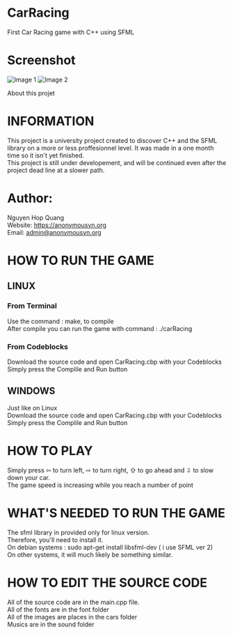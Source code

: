 # CarRacing
First Car Racing game with C++ using SFML 
# Screenshot
![Image 1](https://i.imgur.com/3N7Z8Ja.png)
![Image 2](https://i.imgur.com/vqEKHY7.png)

About this projet
# INFORMATION
This project is a university project created to discover C++ and the SFML library on a more or less proffesionnel level. It was made in a one month time so it isn't yet finished.  
This project is still under developement, and will be continued even after the project dead line at a slower path.
# Author:
Nguyen Hop Quang  
Website: https://anonymousvn.org  
Email: admin@anonymousvn.org
# HOW TO RUN THE GAME
## LINUX

### From Terminal
Use the command : make, to compile  
After compile you can run the game with command : ./carRacing

### From Codeblocks
Download the source code and open CarRacing.cbp with your Codeblocks  
Simply press the Complile and Run button

## WINDOWS
Just like on Linux  
Download the source code and open CarRacing.cbp with your Codeblocks  
Simply press the Complile and Run button  
# HOW TO PLAY
Simply press ⇦ to turn left, ⇨ to turn right, ⇧ to go ahead and ⇩ to slow down your car.  
The game speed is increasing while you reach a number of point

# WHAT'S NEEDED TO RUN THE GAME
The sfml library in provided only for linux version.  
Therefore, you'll need to install it.  
On debian systems : sudo apt-get install libsfml-dev ( i use SFML ver 2)  
On other systems, it will much likely be something similar.  

# HOW TO EDIT THE SOURCE CODE
All of the source code are in the main.cpp file.   
All of the fonts are in the font folder  
All of the images are places in the cars folder  
Musics are in the sound folder  
